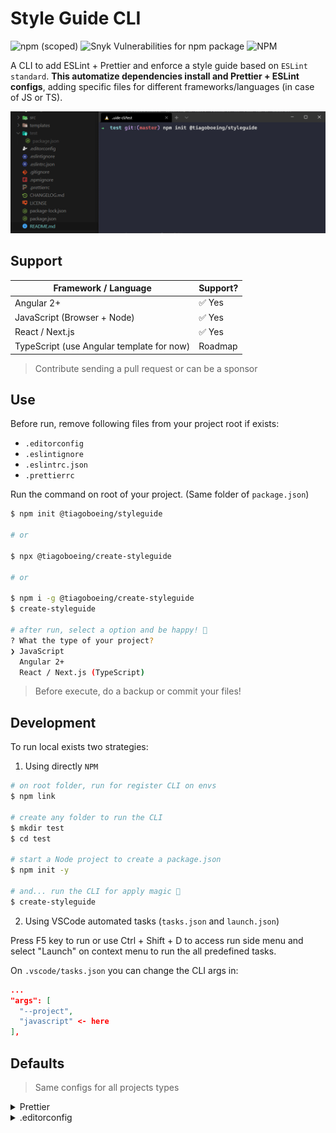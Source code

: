 # Style Guide CLI

![npm (scoped)](https://img.shields.io/npm/v/@tiagoboeing/create-styleguide?style=for-the-badge) ![Snyk Vulnerabilities for npm package](https://img.shields.io/snyk/vulnerabilities/npm/@tiagoboeing/create-styleguide?style=for-the-badge) ![NPM](https://img.shields.io/npm/l/@tiagoboeing/create-styleguide?style=for-the-badge)

A CLI to add ESLint + Prettier and enforce a style guide based on `ESLint standard`. **This automatize dependencies install and Prettier + ESLint configs**, adding specific files for different frameworks/languages (in case of JS or TS).

![Adding for JavaScript project](docs/screenshots/3w4IQMsF4r.gif)

## Support

| Framework / Language                      | Support? |
| ----------------------------------------- | -------- |
| Angular 2+                                | ✅ Yes    |
| JavaScript (Browser + Node)               | ✅ Yes    |
| React / Next.js                           | ✅ Yes    |
| TypeScript (use Angular template for now) | Roadmap  |

> Contribute sending a pull request or can be a sponsor

## Use

Before run, remove following files from your project root if exists:

- `.editorconfig`
- `.eslintignore`
- `.eslintrc.json`
- `.prettierrc`

Run the command on root of your project. (Same folder of `package.json`)

```bash
$ npm init @tiagoboeing/styleguide

# or

$ npx @tiagoboeing/create-styleguide

# or

$ npm i -g @tiagoboeing/create-styleguide
$ create-styleguide

# after run, select a option and be happy! 🎉
? What the type of your project?
❯ JavaScript
  Angular 2+
  React / Next.js (TypeScript)
```

> Before execute, do a backup or commit your files!

## Development

To run local exists two strategies:

1. Using directly `NPM`

```bash
# on root folder, run for register CLI on envs
$ npm link

# create any folder to run the CLI
$ mkdir test
$ cd test

# start a Node project to create a package.json
$ npm init -y

# and... run the CLI for apply magic 🚀
$ create-styleguide
```

2. Using VSCode automated tasks (`tasks.json` and `launch.json`)

Press F5 key to run or use Ctrl + Shift + D to access run side menu and select "Launch" on context menu to run the all predefined tasks.

On `.vscode/tasks.json` you can change the CLI args in:

```json
...
"args": [
  "--project",
  "javascript" <- here
],
```

## Defaults

> Same configs for all projects types

<details>
<summary>Prettier</summary>
<p>

```json
{
  "$schema": "http://json.schemastore.org/prettierrc",
  "semi": false,
  "singleQuote": true,
  "arrowParens": "avoid",
  "trailingComma": "none",
  "endOfLine": "auto",
  "tabWidth": 2,
  "printWidth": 100
}
```
</p>
</details>

<details>
<summary>.editorconfig</summary>
<p>

```conf
# Editor configuration, see https://editorconfig.org
root = true

[*]
indent_style = space
indent_size = 2
charset = utf-8
end_of_line = lf
trim_trailing_whitespace = true
insert_final_newline = true

[*.md]
max_line_length = off
trim_trailing_whitespace = false

```
</p>
</details>
